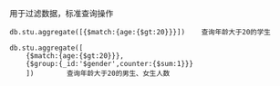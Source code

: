 用于过滤数据，标准查询操作

```
db.stu.aggregate([{$match:{age:{$gt:20}}}])    查询年龄大于20的学生
```

```
db.stu.aggregate([
    {$match:{age:{$gt:20}}},
    {$group:{_id:'$gender',counter:{$sum:1}}}
    ])        查询年龄大于20的男生、女生人数
```



